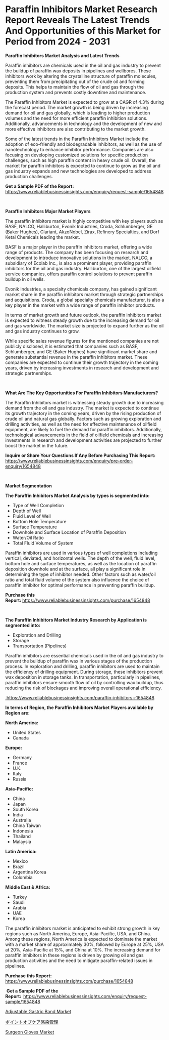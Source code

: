 <p><h1>Paraffin Inhibitors Market Research Report Reveals The Latest Trends And Opportunities of this Market for Period from 2024 - 2031</h1></p><p><strong>Paraffin Inhibitors Market Analysis and Latest Trends</strong></p>
<p><p>Paraffin inhibitors are chemicals used in the oil and gas industry to prevent the buildup of paraffin wax deposits in pipelines and wellbores. These inhibitors work by altering the crystalline structure of paraffin molecules, preventing them from precipitating out of the crude oil and forming deposits. This helps to maintain the flow of oil and gas through the production system and prevents costly downtime and maintenance.</p><p>The Paraffin Inhibitors Market is expected to grow at a CAGR of 4.3% during the forecast period. The market growth is being driven by increasing demand for oil and gas globally, which is leading to higher production volumes and the need for more efficient paraffin inhibition solutions. Additionally, advancements in technology and the development of new and more effective inhibitors are also contributing to the market growth.</p><p>Some of the latest trends in the Paraffin Inhibitors Market include the adoption of eco-friendly and biodegradable inhibitors, as well as the use of nanotechnology to enhance inhibitor performance. Companies are also focusing on developing customized solutions for specific production challenges, such as high paraffin content in heavy crude oil. Overall, the market for paraffin inhibitors is expected to continue to grow as the oil and gas industry expands and new technologies are developed to address production challenges.</p></p>
<p><strong>Get a Sample PDF of the Report:&nbsp;</strong> <a href="https://www.reliablebusinessinsights.com/enquiry/request-sample/1654848">https://www.reliablebusinessinsights.com/enquiry/request-sample/1654848</a></p>
<p>&nbsp;</p>
<p><strong>Paraffin Inhibitors Major Market Players</strong></p>
<p><p>The paraffin inhibitors market is highly competitive with key players such as BASF, NALCO, Halliburton, Evonik Industries, Croda, Schlumberger, GE (Baker Hughes), Clariant, AkzoNobel, Zirax, Refinery Specialties, and Dorf Ketal Chemicals leading the market. </p><p>BASF is a major player in the paraffin inhibitors market, offering a wide range of products. The company has been focusing on research and development to introduce innovative solutions in the market. NALCO, a subsidiary of Ecolab Inc., is also a prominent player, providing paraffin inhibitors for the oil and gas industry. Halliburton, one of the largest oilfield service companies, offers paraffin control solutions to prevent paraffin buildup in oil wells.</p><p>Evonik Industries, a specialty chemicals company, has gained significant market share in the paraffin inhibitors market through strategic partnerships and acquisitions. Croda, a global specialty chemicals manufacturer, is also a key player in the market with a wide range of paraffin inhibitor products.</p><p>In terms of market growth and future outlook, the paraffin inhibitors market is expected to witness steady growth due to the increasing demand for oil and gas worldwide. The market size is projected to expand further as the oil and gas industry continues to grow.</p><p>While specific sales revenue figures for the mentioned companies are not publicly disclosed, it is estimated that companies such as BASF, Schlumberger, and GE (Baker Hughes) have significant market share and generate substantial revenue in the paraffin inhibitors market. These companies are expected to continue their growth trajectory in the coming years, driven by increasing investments in research and development and strategic partnerships.</p></p>
<p>&nbsp;</p>
<p><strong>What Are The Key Opportunities For Paraffin Inhibitors Manufacturers?</strong></p>
<p><p>The Paraffin Inhibitors market is witnessing steady growth due to increasing demand from the oil and gas industry. The market is expected to continue its growth trajectory in the coming years, driven by the rising production of crude oil and natural gas globally. Factors such as growing exploration and drilling activities, as well as the need for effective maintenance of oilfield equipment, are likely to fuel the demand for paraffin inhibitors. Additionally, technological advancements in the field of oilfield chemicals and increasing investments in research and development activities are projected to further boost the market in the future.</p></p>
<p><strong>Inquire or Share Your Questions If Any Before Purchasing This Report:</strong> <a href="https://www.reliablebusinessinsights.com/enquiry/pre-order-enquiry/1654848">https://www.reliablebusinessinsights.com/enquiry/pre-order-enquiry/1654848</a></p>
<p>&nbsp;</p>
<p><strong>Market Segmentation</strong></p>
<p><strong>The Paraffin Inhibitors Market Analysis by types is segmented into:</strong></p>
<p><ul><li>Type of Well Completion</li><li>Depth of Well</li><li>Fluid Level of Well</li><li>Bottom Hole Temperature</li><li>Surface Temperature</li><li>Downhole and Surface Location of Paraffin Deposition</li><li>Water/Oil Ratio</li><li>Total Fluid Volume of System</li></ul></p>
<p><p>Paraffin inhibitors are used in various types of well completions including vertical, deviated, and horizontal wells. The depth of the well, fluid level, bottom hole and surface temperatures, as well as the location of paraffin deposition downhole and at the surface, all play a significant role in determining the type of inhibitor needed. Other factors such as water/oil ratio and total fluid volume of the system also influence the choice of paraffin inhibitor for optimal performance in preventing paraffin buildup.</p></p>
<p><strong>Purchase this Report:&nbsp;</strong><a href="https://www.reliablebusinessinsights.com/purchase/1654848">https://www.reliablebusinessinsights.com/purchase/1654848</a></p>
<p>&nbsp;</p>
<p><strong>The Paraffin Inhibitors Market Industry Research by Application is segmented into:</strong></p>
<p><ul><li>Exploration and Drilling</li><li>Storage</li><li>Transportation (Pipelines)</li></ul></p>
<p><p>Paraffin inhibitors are essential chemicals used in the oil and gas industry to prevent the buildup of paraffin wax in various stages of the production process. In exploration and drilling, paraffin inhibitors are used to maintain the efficiency of drilling equipment. During storage, these inhibitors prevent wax deposition in storage tanks. In transportation, particularly in pipelines, paraffin inhibitors ensure smooth flow of oil by controlling wax buildup, thus reducing the risk of blockages and improving overall operational efficiency.</p></p>
<p><a href="https://www.reliablebusinessinsights.com/paraffin-inhibitors-r1654848">&nbsp;https://www.reliablebusinessinsights.com/paraffin-inhibitors-r1654848</a></p>
<p><strong>In terms of Region, the Paraffin Inhibitors Market Players available by Region are:</strong></p>
<p>
    <p> <strong> North America: </strong>
        <ul>
            <li>United States</li>
            <li>Canada</li>
        </ul>
        </p> 
    <p> <strong> Europe: </strong>
        <ul>
            <li>Germany</li>
            <li>France</li>
            <li>U.K.</li>
            <li>Italy</li>
            <li>Russia</li>
        </ul>
        </p> 
    <p> <strong> Asia-Pacific: </strong>
        <ul>
            <li>China</li>
            <li>Japan</li>
            <li>South Korea</li>
            <li>India</li>
            <li>Australia</li>
            <li>China Taiwan</li>
            <li>Indonesia</li>
            <li>Thailand</li>
            <li>Malaysia</li>
        </ul>
        </p> 
    <p> <strong> Latin America: </strong>
        <ul>
            <li>Mexico</li>
            <li>Brazil</li>
            <li>Argentina Korea</li>
            <li>Colombia</li>
        </ul>
        </p> 
    <p> <strong> Middle East & Africa: </strong>
        <ul>
            <li>Turkey</li>
            <li>Saudi</li>
            <li>Arabia</li>
            <li>UAE</li>
            <li>Korea</li>
        </ul>
    </p>
    </p>
<p><p>The paraffin inhibitors market is anticipated to exhibit strong growth in key regions such as North America, Europe, Asia-Pacific, USA, and China. Among these regions, North America is expected to dominate the market with a market share of approximately 30%, followed by Europe at 25%, USA at 20%, Asia-Pacific at 15%, and China at 10%. The increasing demand for paraffin inhibitors in these regions is driven by growing oil and gas production activities and the need to mitigate paraffin-related issues in pipelines.</p></p>
<p><strong>Purchase this Report: </strong><a href="https://www.reliablebusinessinsights.com/purchase/1654848">https://www.reliablebusinessinsights.com/purchase/1654848</a></p>
<p>&nbsp;<strong>Get a Sample PDF of the Report:&nbsp;&nbsp;</strong><a href="https://www.reliablebusinessinsights.com/enquiry/request-sample/1654848">https://www.reliablebusinessinsights.com/enquiry/request-sample/1654848</a></p>
<p><strong></strong></p>
<p><p><a href="https://view.publitas.com/reportprime-1/global-adjustable-gastric-band-market-size-share-analysis-by-product-type-by-application-by-region-forecasts-2024-2031/">Adjustable Gastric Band Market</a></p><p><a href="https://github.com/mohamedbakry57/Market-Research-Report-List-4/blob/main/6543332171703.md">ポイントオブケア感染管理</a></p><p><a href="https://view.publitas.com/reportprime-1/surgeon-gloves-market-a-global-and-regional-analysis-2024-2031/">Surgeon Gloves Market</a></p></p>